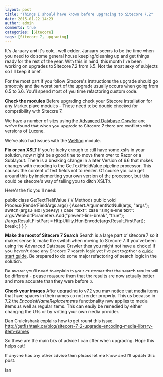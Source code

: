 ```yaml
---
layout: post
title: "Things I should have known before upgrading to Sitecore 7.2"
date: 2015-01-22 14:23
author: admin
comments: true
categories: [Sitecore]
tags: [Sitecore 7, upgrading]
---
```

It's January and it's cold.. well colder. January seems to be the time when you need to do some general house keeping/cleaning up and get things ready for the rest of the year. With this in mind, this month I've been working on upgrades to Sitecore 7.2 from 6.5. Not the most sexy of subjects so I'll keep it brief.

For the most part if you follow Sitecore's instructions the upgrade should go smoothly and the worst part of the upgrade usually occurs when going from 6.5 to 6.6. You'll spend most of you time refactoring custom code.

**Check the modules**
Before upgrading check your Sitecore installation for any Market place modules - These need to be double checked for compatibility with Sitecore 7. 

We have a number of sites using the <a href="https://marketplace.sitecore.net/en/Modules/Search_Contrib.aspx" target="_new">Advanced Database Crawler</a> and we've found that when you upgrade to Sitecore 7 there are conflicts with versions of Lucene.

We've also had issues with the <a title="WeBlog" href="https://marketplace.sitecore.net/Modules/WeBlog.aspx?sc_lang=en" target="_new">WeBlog</a> module.


**Fix or can XSLT**
If you're lucky enough to still have some xslts in your solution, now might be a good time to move them over to Razor or a Sublayout. There is a breaking change in a later Version of 6.6 that makes changes with encoding to the GetTextFieldValue pipeline processor. This causes the content of text fields not to render. Of course you can get around this by implementing your own version of the processor, but this could be sitecore's way of telling you to ditch XSLT:).

Here's the fix you'll need:


public class GetTextFieldValue
    {
        // Methods
        public void Process(RenderFieldArgs args)
        {
            Assert.ArgumentNotNull(args, &quot;args&quot;);
            switch (args.FieldTypeKey)
            {
                case &quot;text&quot;:
                case &quot;single-line text&quot;:
                    args.WebEditParameters.Add(&quot;prevent-line-break&quot;, &quot;true&quot;);
                    //args.Result.FirstPart = HttpUtility.HtmlEncode(args.Result.FirstPart);
                    break;
            }
        }
    }




**Make the most of Sitecore 7 Search**
Search is a large part of sitecore 7 so it makes sense to make the switch when moving to Sitecore 7. If you've been using the Advanced Database Crawler then you might not have a choice!
If you haven't done any Sitecore 7 search logic yet I've put together a <a href="http://coreblimey.azurewebsites.net/sitecore-7-search-quick-start-guide/" target="_new">quick start guide</a>.
Be prepared to do some major refactoring of search logic in the solution. 

Be aware: you'll need to explain to your customer that the search results will be different - please reassure them that the results are now actually better and more accurate than they were before :).


**Check your images**
After upgrading to v7.2 you may notice that media items that have spaces in their names do not render properly. This us because in 7.2 the *EncodedNameReplacement*s functionality now applies to media items as well as regular items. This can easily be remedied by either changing the Urls or by writing your own media provider.

Dan Cruickshank explains how to get round this issue.
<a href="http://getfishtank.ca/blog/sitecore-7-2-upgrade-encoding-media-library-item-names" target="_new">http://getfishtank.ca/blog/sitecore-7-2-upgrade-encoding-media-library-item-names</a>

So these are the main bits of advice I can offer when upgrading. Hope this helps out!

If anyone has any other advice then please let me know and I'll update this post.

Ian <a href="http://twitter.com/ianjohngraham" title="@ianjohngraham"></a>
